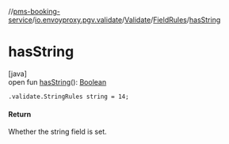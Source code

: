 //[pms-booking-service](../../../../index.md)/[io.envoyproxy.pgv.validate](../../index.md)/[Validate](../index.md)/[FieldRules](index.md)/[hasString](has-string.md)

# hasString

[java]\
open fun [hasString](has-string.md)(): [Boolean](https://kotlinlang.org/api/core/kotlin-stdlib/kotlin/-boolean/index.html)

`.validate.StringRules string = 14;`

#### Return

Whether the string field is set.